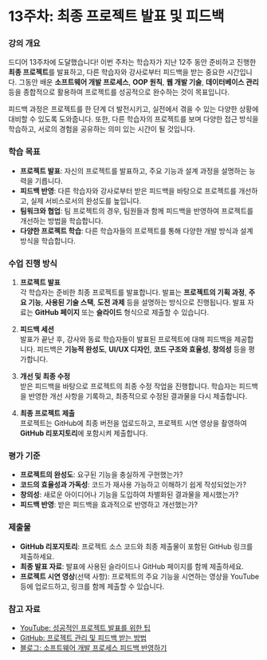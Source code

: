 # 13주차: 최종 프로젝트 발표 및 피드백

### 강의 개요
드디어 13주차에 도달했습니다! 이번 주차는 학습자가 지난 12주 동안 준비하고 진행한 **최종 프로젝트**를 발표하고, 다른 학습자와 강사로부터 피드백을 받는 중요한 시간입니다. 그동안 배운 **소프트웨어 개발 프로세스**, **OOP 원칙**, **웹 개발 기술**, **데이터베이스 관리** 등을 종합적으로 활용하여 프로젝트를 성공적으로 완수하는 것이 목표입니다.

피드백 과정은 프로젝트를 한 단계 더 발전시키고, 실전에서 겪을 수 있는 다양한 상황에 대비할 수 있도록 도와줍니다. 또한, 다른 학습자의 프로젝트를 보며 다양한 접근 방식을 학습하고, 서로의 경험을 공유하는 의미 있는 시간이 될 것입니다.

### 학습 목표
- **프로젝트 발표**: 자신의 프로젝트를 발표하고, 주요 기능과 설계 과정을 설명하는 능력을 기릅니다.
- **피드백 반영**: 다른 학습자와 강사로부터 받은 피드백을 바탕으로 프로젝트를 개선하고, 실제 서비스로서의 완성도를 높입니다.
- **팀워크와 협업**: 팀 프로젝트의 경우, 팀원들과 함께 피드백을 반영하여 프로젝트를 개선하는 방법을 학습합니다.
- **다양한 프로젝트 학습**: 다른 학습자들의 프로젝트를 통해 다양한 개발 방식과 설계 방식을 학습합니다.

### 수업 진행 방식
1. **프로젝트 발표**  
   각 학습자는 준비한 최종 프로젝트를 발표합니다. 발표는 **프로젝트의 기획 과정**, **주요 기능**, **사용된 기술 스택**, **도전 과제** 등을 설명하는 방식으로 진행됩니다. 발표 자료는 **GitHub 페이지** 또는 **슬라이드** 형식으로 제출할 수 있습니다.

2. **피드백 세션**  
   발표가 끝난 후, 강사와 동료 학습자들이 발표된 프로젝트에 대해 피드백을 제공합니다. 피드백은 **기능적 완성도**, **UI/UX 디자인**, **코드 구조와 효율성**, **창의성** 등을 평가합니다.

3. **개선 및 최종 수정**  
   받은 피드백을 바탕으로 프로젝트의 최종 수정 작업을 진행합니다. 학습자는 피드백을 반영한 개선 사항을 기록하고, 최종적으로 수정된 결과물을 다시 제출합니다.

4. **최종 프로젝트 제출**  
   프로젝트는 GitHub에 최종 버전을 업로드하고, 프로젝트 시연 영상을 촬영하여 **GitHub 리포지토리**에 포함시켜 제출합니다.

### 평가 기준
- **프로젝트의 완성도**: 요구된 기능을 충실하게 구현했는가?
- **코드의 효율성과 가독성**: 코드가 재사용 가능하고 이해하기 쉽게 작성되었는가?
- **창의성**: 새로운 아이디어나 기능을 도입하여 차별화된 결과물을 제시했는가?
- **피드백 반영**: 받은 피드백을 효과적으로 반영하고 개선했는가?

### 제출물
- **GitHub 리포지토리**: 프로젝트 소스 코드와 최종 제출물이 포함된 GitHub 링크를 제출하세요.
- **최종 발표 자료**: 발표에 사용된 슬라이드나 GitHub 페이지를 함께 제출하세요.
- **프로젝트 시연 영상**(선택 사항): 프로젝트의 주요 기능을 시연하는 영상을 YouTube 등에 업로드하고, 링크를 함께 제출할 수 있습니다.

### 참고 자료
- [YouTube: 성공적인 프로젝트 발표를 위한 팁](https://www.youtube.com/watch?v=HtTNI2Bgad4)
- [GitHub: 프로젝트 관리 및 피드백 받는 방법](https://docs.github.com/en/issues)
- [블로그: 소프트웨어 개발 프로세스 피드백 반영하기](https://velog.io/@devlog-feedback)

